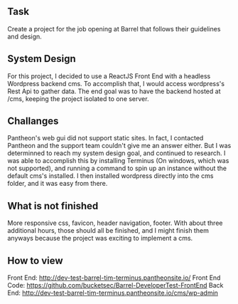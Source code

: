 ## Task
Create a project for the job opening at Barrel that follows their guidelines and design.

## System Design
For this project, I decided to use a ReactJS Front End with a headless Wordpress backend cms. To accomplish that, I would access wordpress's Rest Api to gather data. The end goal was to have the backend hosted at /cms, keeping the project isolated to one server. 

## Challanges
Pantheon's web gui did not support static sites. In fact, I contacted Pantheon and the support team couldn't give me an answer either. But I was determinned to reach my system design goal, and continued to research. I was able to accomplish this by installing Terminus (On windows, which was not supported), and running a command to spin up an instance without the default cms's installed. I then installed wordpress directly into the cms folder, and it was easy from there.

## What is not finished
More responsive css, favicon, header navigation, footer.
With about three additional hours, those should all be finished, and I might finish them anyways because the project was exciting to implement a cms.

## How to view
Front End: http://dev-test-barrel-tim-terminus.pantheonsite.io/
Front End Code: https://github.com/bucketsec/Barrel-DeveloperTest-FrontEnd
Back End: http://dev-test-barrel-tim-terminus.pantheonsite.io/cms/wp-admin
